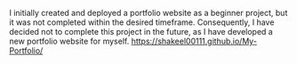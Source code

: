 I initially created and deployed a portfolio website as a beginner project, but it was not completed within the desired timeframe. Consequently, I have decided not to complete this project in the future, as I have developed a new portfolio website for myself.
https://shakeel00111.github.io/My-Portfolio/
